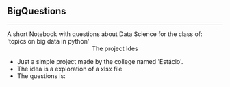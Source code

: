 ## BigQuestions
<hr>A short Notebook with questions about Data Science for the class of:  'topics on big data in python'</hr>

<center>The project Ides</center>
<ul>
  <li>Just a simple project made by the college named 'Estácio'.</li>
  <li>The idea is a exploration of a xlsx file</li>
  <li>The questions is: </li>
</ul>
